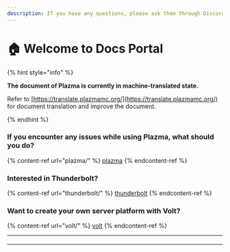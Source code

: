 ```yaml
---
description: If you have any questions, please ask them through Discord or GitHub Issues.
---
```


# 🏠 Welcome to Docs Portal

{% hint style="info" %}

**The document of Plazma is currently in machine-translated state.**

Refer to [https://translate.plazmamc.org/](https://translate.plazmamc.org/) for document translation and improve the document.

{% endhint %}

### If you encounter any issues while using Plazma, what should you do?

{% content-ref url="plazma/" %}
[plazma](plazma/)
{% endcontent-ref %}

### Interested in Thunderbolt?

{% content-ref url="thunderbolt/" %}
[thunderbolt](thunderbolt/)
{% endcontent-ref %}

### Want to create your own server platform with Volt?

{% content-ref url="volt/" %}
[volt](volt/)
{% endcontent-ref %}

***

#### <a href="#etc-1" id="etc-1"></a>



***
